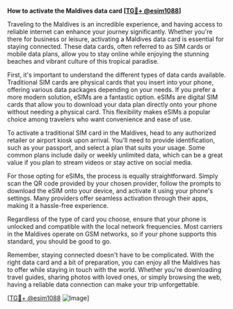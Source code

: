 **How to activate the Maldives data card [[TG💪+ @esim1088](https://t.me/s/esim1088)]**

Traveling to the Maldives is an incredible experience, and having access to reliable internet can enhance your journey significantly. Whether you're there for business or leisure, activating a Maldives data card is essential for staying connected. These data cards, often referred to as SIM cards or mobile data plans, allow you to stay online while enjoying the stunning beaches and vibrant culture of this tropical paradise.

First, it's important to understand the different types of data cards available. Traditional SIM cards are physical cards that you insert into your phone, offering various data packages depending on your needs. If you prefer a more modern solution, eSIMs are a fantastic option. eSIMs are digital SIM cards that allow you to download your data plan directly onto your phone without needing a physical card. This flexibility makes eSIMs a popular choice among travelers who want convenience and ease of use.

To activate a traditional SIM card in the Maldives, head to any authorized retailer or airport kiosk upon arrival. You'll need to provide identification, such as your passport, and select a plan that suits your usage. Some common plans include daily or weekly unlimited data, which can be a great value if you plan to stream videos or stay active on social media.

For those opting for eSIMs, the process is equally straightforward. Simply scan the QR code provided by your chosen provider, follow the prompts to download the eSIM onto your device, and activate it using your phone's settings. Many providers offer seamless activation through their apps, making it a hassle-free experience.

Regardless of the type of card you choose, ensure that your phone is unlocked and compatible with the local network frequencies. Most carriers in the Maldives operate on GSM networks, so if your phone supports this standard, you should be good to go.

Remember, staying connected doesn't have to be complicated. With the right data card and a bit of preparation, you can enjoy all the Maldives has to offer while staying in touch with the world. Whether you're downloading travel guides, sharing photos with loved ones, or simply browsing the web, having a reliable data connection can make your trip unforgettable.

[[TG💪+ @esim1088](https://t.me/s/esim1088) ![Image](https://i.postimg.cc/Y0z9fWf4/image.png)]